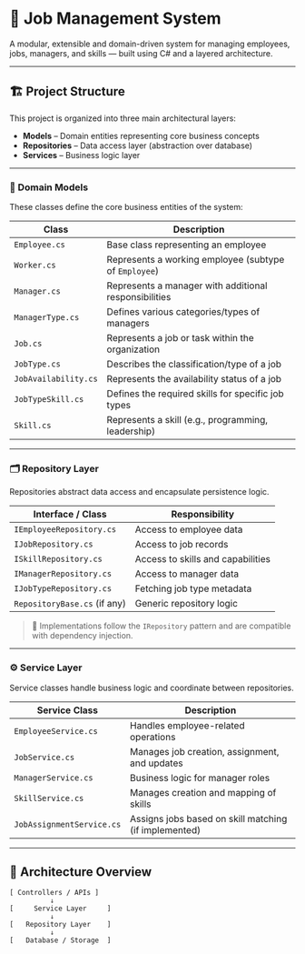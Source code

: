 # 🧭 Job Management System

A modular, extensible and domain-driven system for managing employees, jobs, managers, and skills — built using C# and a layered architecture.

---

## 🏗️ Project Structure

This project is organized into three main architectural layers:

- **Models** – Domain entities representing core business concepts
- **Repositories** – Data access layer (abstraction over database)
- **Services** – Business logic layer

---

### 📁 Domain Models

These classes define the core business entities of the system:

| Class                  | Description |
|------------------------|-------------|
| `Employee.cs`          | Base class representing an employee |
| `Worker.cs`            | Represents a working employee (subtype of `Employee`) |
| `Manager.cs`           | Represents a manager with additional responsibilities |
| `ManagerType.cs`       | Defines various categories/types of managers |
| `Job.cs`               | Represents a job or task within the organization |
| `JobType.cs`           | Describes the classification/type of a job |
| `JobAvailability.cs`   | Represents the availability status of a job |
| `JobTypeSkill.cs`      | Defines the required skills for specific job types |
| `Skill.cs`             | Represents a skill (e.g., programming, leadership) |

---

### 🗂️ Repository Layer

Repositories abstract data access and encapsulate persistence logic.

| Interface / Class           | Responsibility |
|-----------------------------|----------------|
| `IEmployeeRepository.cs`    | Access to employee data |
| `IJobRepository.cs`         | Access to job records |
| `ISkillRepository.cs`       | Access to skills and capabilities |
| `IManagerRepository.cs`     | Access to manager data |
| `IJobTypeRepository.cs`     | Fetching job type metadata |
| `RepositoryBase.cs` (if any)| Generic repository logic |

> 🧩 Implementations follow the `IRepository` pattern and are compatible with dependency injection.

---

### ⚙️ Service Layer

Service classes handle business logic and coordinate between repositories.

| Service Class               | Description |
|-----------------------------|-------------|
| `EmployeeService.cs`        | Handles employee-related operations |
| `JobService.cs`             | Manages job creation, assignment, and updates |
| `ManagerService.cs`         | Business logic for manager roles |
| `SkillService.cs`           | Manages creation and mapping of skills |
| `JobAssignmentService.cs`   | Assigns jobs based on skill matching (if implemented) |

---

## 🧱 Architecture Overview

```text
[ Controllers / APIs ]
          ↓
[     Service Layer     ]
          ↓
[   Repository Layer    ]
          ↓
[   Database / Storage  ]




